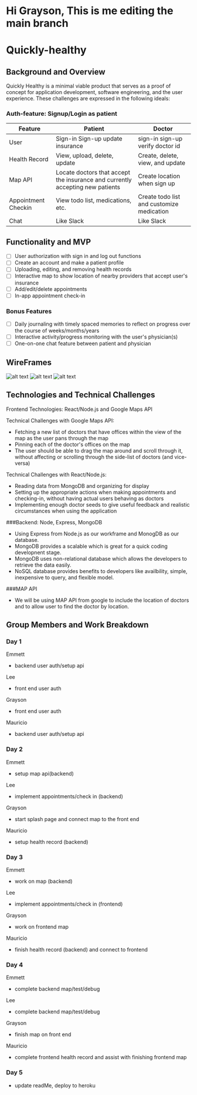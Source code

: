 # Hi Grayson, This is me editing the main branch

# Quickly-healthy
## Background and Overview
Quickly Healthy is a minimal viable product that serves as a proof of concept for 
application development, software engineering, and the user experience. These 
challenges are expressed in the following ideals:

### Auth-feature: Signup/Login as patient

| Feature       | Patient                                                                       | Doctor                           |
|---------------|-------------------------------------------------------------------------------|----------------------------------|
| User          | Sign-in Sign-up update insurance                                              | sign-in sign-up verify doctor id |
| Health Record | View, upload, delete, update                                                  | Create, delete, view, and update |
| Map API       | Locate doctors that accept the insurance and currently accepting new patients | Create location when sign up     |
| Appointment Checkin | View todo list, medications, etc. | Create todo list and customize medication | 
| Chat | Like Slack | Like Slack |

## Functionality and MVP

- [ ] User authorization with sign in and log out functions
- [ ] Create an account and make a patient profile
- [ ] Uploading, editing, and removing health records
- [ ] Interactive map to show location of nearby providers that accept user's insurance
- [ ] Add/edit/delete appointments
- [ ] In-app appointment check-in

### Bonus Features

- [ ] Daily journaling with timely spaced memories to reflect on progress over the course of weeks/months/years
- [ ] Interactive activity/progress monitoring with the user's physician(s)
- [ ] One-on-one chat feature between patient and physician

## WireFrames

![alt text](https://github.com/lyhourlay1/Quickly-healthy/blob/main/assets/wireframes/splash.jpg?raw=true)
![alt text](https://github.com/lyhourlay1/Quickly-healthy/blob/main/assets/wireframes/home.jpg?raw=true)
![alt text](https://github.com/lyhourlay1/Quickly-healthy/blob/main/assets/wireframes/profile_page.jpg?raw=true)

## Technologies and Technical Challenges

Frontend Technologies: React/Node.js and Google Maps API

Technical Challenges with Google Maps API:

* Fetching a new list of doctors that have offices within the view of the map as the user pans through the map
* Pinning each of the doctor's offices on the map
* The user should be able to drag the map around and scroll through it, without affecting or scrolling through the side-list of doctors (and vice-versa)

Technical Challenges with React/Node.js:

* Reading data from MongoDB and organizing for display
* Setting up the appropriate actions when making appointments and checking-in, without having actual users behaving as doctors
* Implementing enough doctor seeds to give useful feedback and realistic circumstances when using the application

###Backend: Node, Express, MongoDB

* Using Express from Node.js as our workframe and MonogDB as our database.
* MongoDB provides a scalable which is great for a quick coding developnent stage.
* MongoDB uses non-relational database which allows the developers to retrieve the 
data easily.
* NoSQL database provides benefits to developers like availbility, simple,
inexpensive to query, and flexible model. 

###MAP API

* We will be using MAP API from google to include the location of doctors and to
allow user to find the doctor by location. 



## Group Members and Work Breakdown
### Day 1
Emmett
* backend user auth/setup api

Lee
* front end user auth

Grayson
* front end user auth

Mauricio
* backend user auth/setup api

### Day 2
Emmett
* setup map api(backend)

Lee
* implement appointments/check in (backend)

Grayson
* start splash page and connect map to the front end

Mauricio
* setup health record (backend)
### Day 3
Emmett
* work on map (backend)

Lee
* implement appointments/check in (frontend)

Grayson
* work on frontend map

Mauricio
* finish health record (backend) and connect to frontend
### Day 4
Emmett
* complete backend map/test/debug

Lee
* complete backend map/test/debug

Grayson
* finish map on front end

Mauricio
* complete frontend health record and assist with finishing frontend map
### Day 5
* update readMe, deploy to heroku